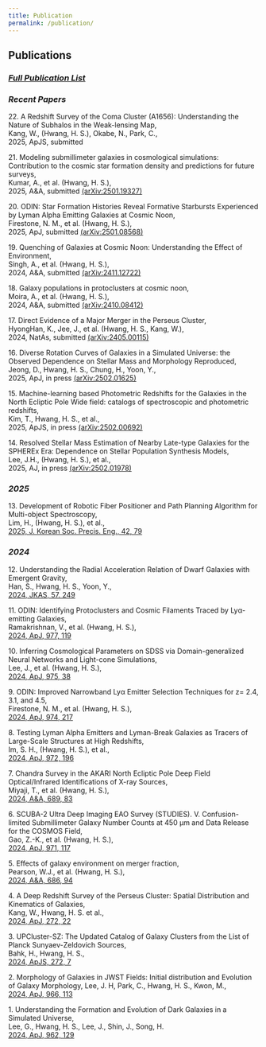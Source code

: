 ```yaml
---
title: Publication
permalink: /publication/
---
```


## **Publications**

### [_Full Publication List_](https://hwanghs.github.io/publications) 

###  _Recent Papers_
22\. A Redshift Survey of the Coma Cluster (A1656): Understanding the Nature of Subhalos in the Weak-lensing Map, <br>
Kang, W., (Hwang, H. S.), Okabe, N., Park, C., <br>
2025, ApJS, submitted

21\. Modeling submillimeter galaxies in cosmological simulations: Contribution to the cosmic star formation density and predictions for future surveys, <br>
Kumar, A., et al. (Hwang, H. S.), <br>
2025, A&A, submitted [(arXiv:2501.19327)](https://ui.adsabs.harvard.edu/abs/2025arXiv250119327K/abstract)

20\. ODIN: Star Formation Histories Reveal Formative Starbursts Experienced by Lyman Alpha Emitting Galaxies at Cosmic Noon, <br>
Firestone, N. M., et al. (Hwang, H. S.), <br>
2025, ApJ, submitted [(arXiv:2501.08568)](https://ui.adsabs.harvard.edu/abs/2025arXiv250108568F/abstract)

19\. Quenching of Galaxies at Cosmic Noon: Understanding the Effect of Environment, <br>
Singh, A., et al. (Hwang, H. S.), <br>
2024, A&A, submitted [(arXiv:2411.12722)](https://ui.adsabs.harvard.edu/abs/2024arXiv241112722S/abstract)

18\. Galaxy populations in protoclusters at cosmic noon, <br>
Moira, A., et al. (Hwang, H. S.), <br>
2024, A&A, submitted [(arXiv:2410.08412)](https://ui.adsabs.harvard.edu/abs/2024arXiv241008412A/abstract)

17\. Direct Evidence of a Major Merger in the Perseus Cluster,<br>
HyongHan, K., Jee, J., et al. (Hwang, H. S., Kang, W.),<br>
2024, NatAs, submitted [(arXiv:2405.00115)](https://ui.adsabs.harvard.edu/abs/2024arXiv240500115H/abstract)

16\. Diverse Rotation Curves of Galaxies in a Simulated Universe: the Observed Dependence on Stellar Mass and Morphology Reproduced,<br>
Jeong, D., Hwang, H. S., Chung, H., Yoon, Y.,<br>
2025, ApJ, in press [(arXiv:2502.01625)](https://arxiv.org/abs/2502.01625)

15\. Machine-learning based Photometric Redshifts for the Galaxies in the North Ecliptic Pole Wide field: catalogs of spectroscopic and photometric redshifts,<br>
Kim, T., Hwang, H. S., et al.,<br>
2025, ApJS, in press [(arXiv:2502.00692)](https://ui.adsabs.harvard.edu/abs/2025arXiv250200692K/abstract)

14\. Resolved Stellar Mass Estimation of Nearby Late-type Galaxies for the SPHEREx Era: Dependence on Stellar Population Synthesis Models,<br>
Lee, J.H., (Hwang, H. S.), et al., <br>
2025, AJ, in press [(arXiv:2502.01978)](https://ui.adsabs.harvard.edu/abs/2025arXiv250201978L/abstract)

###  _2025_
13\. Development of Robotic Fiber Positioner and Path Planning Algorithm for Multi-object Spectroscopy, <br>
Lim, H., (Hwang, H. S.), et al., <br>
[2025, J. Korean Soc. Precis. Eng., 42, 79](https://www.dbpia.co.kr/journal/articleDetail?nodeId=NODE12021608&language=ko_KR&hasTopBanner=true)

###  _2024_
12\. Understanding the Radial Acceleration Relation of Dwarf Galaxies with Emergent Gravity, <br>
Han, S.,  Hwang, H. S.,  Yoon, Y.,<br>
[2024, JKAS, 57. 249](https://ui.adsabs.harvard.edu/abs/2024JKAS...57..249H/abstract)

11\. ODIN: Identifying Protoclusters and Cosmic Filaments Traced by Lyα-emitting Galaxies, <br>
Ramakrishnan, V., et al. (Hwang, H. S.), <br>
[2024, ApJ, 977, 119](https://ui.adsabs.harvard.edu/abs/2024ApJ...977..119R/abstract)

10\. Inferring Cosmological Parameters on SDSS via Domain-generalized Neural Networks and Light-cone Simulations, <br>
Lee, J., et al. (Hwang, H. S.), <br>
[2024, ApJ, 975, 38](https://ui.adsabs.harvard.edu/abs/2024ApJ...975...38L/abstract)

9\. ODIN: Improved Narrowband Lyα Emitter Selection Techniques for z= 2.4, 3.1, and 4.5,<br>
Firestone, N. M., et al. (Hwang, H. S.),<br>
[2024, ApJ, 974, 217](https://ui.adsabs.harvard.edu/abs/2024ApJ...974..217F/abstract)

8\. Testing Lyman Alpha Emitters and Lyman-Break Galaxies as Tracers of Large-Scale Structures at High Redshifts,<br>
Im, S. H., (Hwang, H. S.), et al.,<br>
[2024, ApJ, 972, 196](https://ui.adsabs.harvard.edu/abs/2024ApJ...972..196I/abstract)

7\. Chandra Survey in the AKARI North Ecliptic Pole Deep Field Optical/Infrared Identifications of X-ray Sources,<br>
Miyaji, T., et al. (Hwang, H. S.),<br>
[2024, A&A, 689, 83](https://ui.adsabs.harvard.edu/abs/2024arXiv240713864M/abstract)

6\. SCUBA-2 Ultra Deep Imaging EAO Survey (STUDIES). V. Confusion-limited Submillimeter Galaxy Number Counts at 450 μm and Data Release for the COSMOS Field,<br>
Gao, Z.-K., et al. (Hwang, H. S.),<br>
[2024, ApJ, 971, 117](https://ui.adsabs.harvard.edu/abs/2024arXiv240520616G/abstract)

5\. Effects of galaxy environment on merger fraction, <br> 
Pearson, W.J., et al. (Hwang, H. S.),<br>
[2024, A&A, 686, 94](https://ui.adsabs.harvard.edu/abs/2024A%26A...686A..94P/abstract)

4\. A Deep Redshift Survey of the Perseus Cluster: Spatial Distribution and Kinematics of Galaxies,<br>
Kang, W., Hwang, H. S. et al.,<br>
[2024, ApJ, 272, 22](https://ui.adsabs.harvard.edu/abs/2024ApJS..272...22K/abstract)

3\. UPCluster-SZ: The Updated Catalog of Galaxy Clusters from the List of Planck Sunyaev-Zeldovich Sources,<br>
Bahk, H., Hwang, H. S., <br>
[2024, ApJS, 272, 7](https://ui.adsabs.harvard.edu/abs/2024ApJS..272....7B/abstract)

2\. Morphology of Galaxies in JWST Fields: Initial distribution and Evolution of Galaxy Morphology,
Lee, J. H, Park, C., Hwang, H. S., Kwon, M.,<br>
[2024, ApJ, 966, 113](https://ui.adsabs.harvard.edu/abs/2024ApJ...966..113L/abstract)

1\. Understanding the Formation and Evolution of Dark Galaxies in a Simulated Universe,<br>
Lee, G., Hwang, H. S., Lee, J., Shin, J., Song, H.<br> 
[2024, ApJ, 962, 129](https://ui.adsabs.harvard.edu/abs/2024ApJ...962..129L/abstract)



